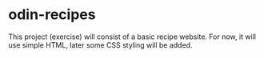 # odin-recipes
This project (exercise) will consist of a basic recipe website. For now, it will use simple HTML, later some CSS styling will be added.